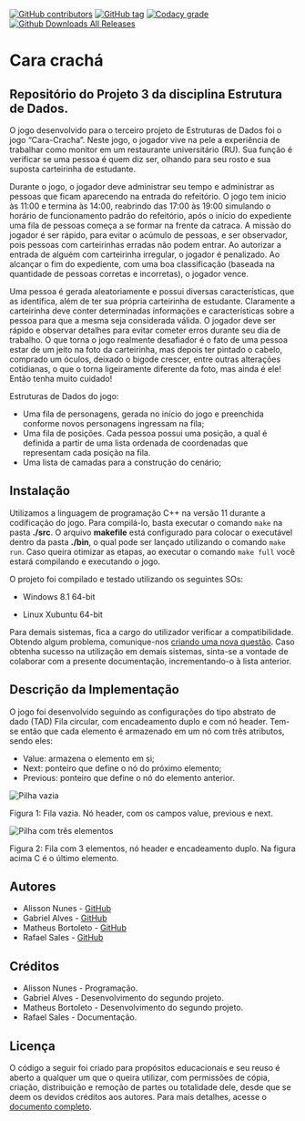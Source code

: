 ﻿[![GitHub contributors](https://img.shields.io/github/contributors/Alynva/Cara-cracha.svg)](https://github.com/Alynva/Cara-cracha/graphs/contributors) [![GitHub tag](https://img.shields.io/github/tag/Alynva/Cara-cracha.svg)](https://github.com/Alynva/Cara-cracha/tags) [![Codacy grade](https://img.shields.io/codacy/grade/ad0f531c54c748269e35392ea2f79756.svg)](https://www.codacy.com/app/Alynva/Cara-cracha?utm_source=github.com&amp;utm_medium=referral&amp;utm_content=Alynva/FreeCell&amp;utm_campaign=Badge_Grade) [![Github Downloads All Releases](https://img.shields.io/github/downloads/Alynva/Cara-cracha/total.svg)](https://github.com/Alynva/Cara-cracha/releases/latest)

# Cara crachá
## Repositório do Projeto 3 da disciplina Estrutura de Dados.
O jogo desenvolvido para o terceiro projeto de Estruturas de Dados foi o jogo “Cara-Cracha”. Neste jogo, o jogador vive na pele a experiência de trabalhar como monitor em um restaurante universitário (RU). Sua função é verificar se uma pessoa é quem diz ser, olhando para seu rosto e sua suposta carteirinha de estudante.

Durante o jogo, o jogador deve administrar seu tempo e administrar as pessoas que ficam aparecendo na entrada do refeitório. O jogo tem inicio às 11:00 e termina às 14:00, reabrindo das 17:00 às 19:00 simulando o horário de funcionamento padrão do refeitório, após o início do expediente uma fila de pessoas começa a se formar na frente da catraca. A missão do jogador é ser rápido, para evitar o acúmulo de pessoas, e ser observador, pois pessoas com carteirinhas erradas não podem entrar. Ao autorizar a entrada de alguém com carteirinha irregular, o jogador é penalizado. Ao alcançar o fim do expediente, com uma boa classificação (baseada na quantidade de pessoas corretas e incorretas), o jogador vence.

Uma pessoa é gerada aleatoriamente e possui diversas características, que as identifica, além de ter sua própria carteirinha de estudante. Claramente a carteirinha deve conter determinadas informações e características sobre a pessoa para que a mesma seja considerada válida. O jogador deve ser rápido e observar detalhes para evitar cometer erros durante seu dia de trabalho. 
O que torna o jogo realmente desafiador é o fato de uma pessoa estar de um jeito na foto da carteirinha, mas depois ter pintado o cabelo, comprado um óculos, deixado o bigode crescer, entre outras alterações cotidianas, o que o torna ligeiramente diferente da foto, mas ainda é ele! Então tenha muito cuidado!

Estruturas de Dados do jogo:
- Uma fila de personagens, gerada no início do jogo e preenchida conforme novos personagens ingressam na fila;
- Uma fila de posições. Cada pessoa possui uma posição, a qual é definida a partir de uma lista ordenada de coordenadas que representam cada posição na fila.
- Uma lista de camadas para a construção do cenário;

## Instalação
Utilizamos a linguagem de programação C++ na versão 11 durante a codificação do jogo. Para compilá-lo, basta executar o comando ```make``` na pasta **./src**. O arquivo **makefile** está configurado para colocar o executável dentro da pasta **./bin**, o qual pode ser lançado utilizando o comando ```make run```. Caso queira otimizar as etapas, ao executar o comando ```make full``` você estará compilando e executando o jogo.

O projeto foi compilado e testado utilizando os seguintes SOs:

- Windows 8.1 64-bit

- Linux Xubuntu 64-bit


Para demais sistemas, fica a cargo do utilizador verificar a compatibilidade. Obtendo algum problema, comunique-nos [criando uma nova questão](https://github.com/Alynva/Cara-cracha/issues/new). Caso obtenha sucesso na utilização em demais sistemas, sinta-se a vontade de colaborar com a presente documentação, incrementando-o à lista anterior.

## Descrição da Implementação
O jogo foi desenvolvido seguindo as configurações do tipo abstrato de dado (TAD) Fila circular, com encadeamento duplo e com nó header. Tem-se então que cada elemento é armazenado em um nó com três atributos, sendo eles:
- Value: armazena o elemento em si;
- Next: ponteiro que define o nó do próximo elemento;
- Previous: ponteiro que define o nó do elemento anterior.

![Pilha vazia](https://dl.dropboxusercontent.com/sh/t21x4vitadfju4f/AACFp7c9owqJjeheMEUKR8Cga/Freecell/fila2.png?dl=0)

Figura 1: Fila vazia. Nó header, com os campos value, previous e next.

![Pilha com três elementos](https://dl.dropboxusercontent.com/sh/t21x4vitadfju4f/AADT-urACh2Yyr-EMwvzeUQga/Freecell/fila.png?dl=0)

Figura 2: Fila com 3 elementos, nó header e encadeamento duplo. Na figura acima C é o último elemento.

## Autores
* Alisson Nunes - [GitHub](https://github.com/Alynva)
* Gabriel Alves - [GitHub](https://github.com/CptSpookz)
* Matheus Bortoleto - [GitHub](https://github.com/explodingnuggets)
* Rafael Sales - [GitHub](https://github.com/rsaless)

## Créditos
* Alisson Nunes - Programação.
* Gabriel Alves - Desenvolvimento do segundo projeto.
* Matheus Bortoleto - Desenvolvimento do segundo projeto.
* Rafael Sales - Documentação.

## Licença
O código a seguir foi criado para propósitos educacionais e seu reuso é aberto a qualquer um que o queira utilizar, com permissões de cópia, criação, distribuição e remoção de partes ou totalidade dele, desde que se deem os devidos créditos aos autores. Para mais detalhes, acesse o [documento completo](https://github.com/Alynva/Cara-cracha/blob/master/LICENSE.md).
